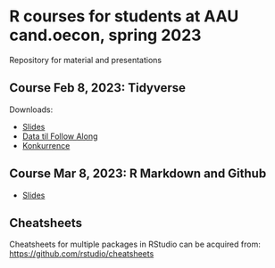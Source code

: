 # R courses for students at AAU cand.oecon, spring 2023
Repository for material and presentations

## Course Feb 8, 2023: Tidyverse
Downloads:
- [Slides](https://github.com/emma-pedersen/Rcourses-spring-2023/raw/main/Kursus-08022023.pdf)
- [Data til Follow Along](https://github.com/emma-pedersen/Rcourses-spring-2023/raw/main/OECD%20data.xlsx)
- [Konkurrence](https://github.com/emma-pedersen/Rcourses-spring-2023/raw/main/R-konkurrence.pdf)


## Course Mar 8, 2023: R Markdown and Github

- [Slides](https://github.com/emma-pedersen/Rcourses-spring-2023/raw/main/intro-til-projekter.pdf)



## Cheatsheets
Cheatsheets for multiple packages in RStudio can be acquired from:
https://github.com/rstudio/cheatsheets
